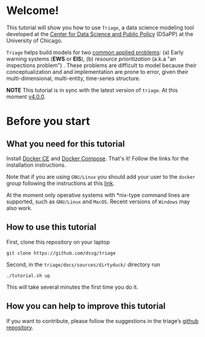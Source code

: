 # Welcome!

This tutorial will show you how to use `Triage`, a data science
modeling tool developed at the [Center for Data Science and Public
Policy](http://dsapp.uchicago.edu) (DSaPP) at the University of
Chicago.

`Triage` helps build models for two [common applied
problems](https://dssg.uchicago.edu/data-science-for-social-good-conference-2017/training-workshop-data-science-for-social-good-problem-templates/):
(a) Early warning systems (**EWS** or **EIS**), (b) *resource
prioritization* (a.k.a "an inspections problem") . These problems are
difficult to model because their conceptualization and and
implementation are prone to error, given their multi-dimensional,
multi-entity, time-series structure.

**NOTE** This tutorial is in sync with the latest version of
`triage`. At this moment
[v4.0.0](https://github.com/dssg/triage/releases/tag/v4.0.0).


# Before you start


## What you need for this tutorial

Install [Docker CE](http://www.docker.com) and [Docker
Compose](https://docs.docker.com/compose/). That's it! Follow the
links for the installation instructions.

Note that if you are using `GNU/Linux` you should add your user to the
`docker` group following the instructions at this
[link](https://docs.docker.com/install/linux/linux-postinstall/).

At the moment only operative systems with \*nix-type command lines are
supported, such as `GNU/Linux` and `MacOS`. Recent versions of
`Windows` may also work.


## How to use this tutorial

First, clone this repository on your laptop

    git clone https://github.com/dssg/triage

Second, in the `triage/docs/sources/dirtyduck/` directory run

    ./tutorial.sh up

This will take several minutes the first time you do it.


## How you can help to improve this tutorial

If you want to contribute, please follow the suggestions in the
triage’s [github
repository](https://github.com/dssg/triage/tree/master/docs/sources/dirtyduck).

